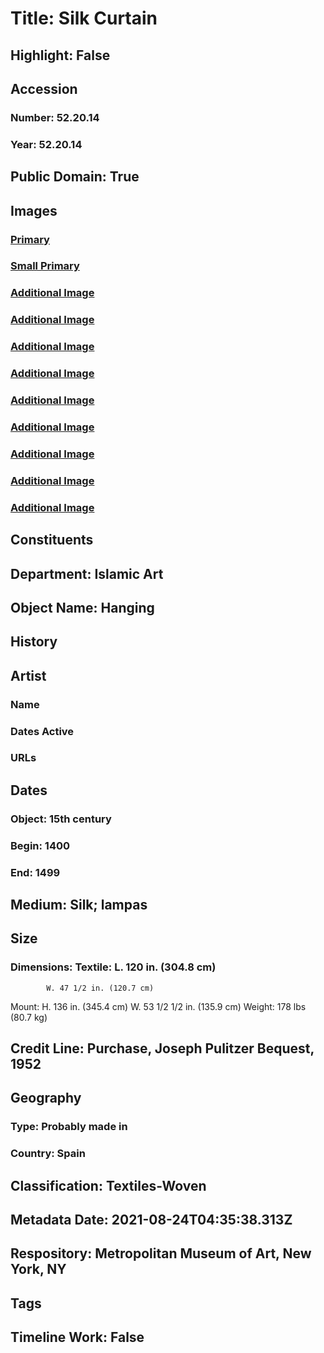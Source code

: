 # Title: Silk Curtain
## Highlight: False
## Accession
### Number: 52.20.14
### Year: 52.20.14
## Public Domain: True
## Images
### [Primary](https://images.metmuseum.org/CRDImages/is/original/DP217912.jpg)
### [Small Primary](https://images.metmuseum.org/CRDImages/is/web-large/DP217912.jpg)
### [Additional Image](https://images.metmuseum.org/CRDImages/is/original/152085.jpg)
### [Additional Image](https://images.metmuseum.org/CRDImages/is/original/ad-52.20.14.JPG)
### [Additional Image](https://images.metmuseum.org/CRDImages/is/original/52.20.14.jpg)
### [Additional Image](https://images.metmuseum.org/CRDImages/is/original/DP217914.jpg)
### [Additional Image](https://images.metmuseum.org/CRDImages/is/original/DP217915.jpg)
### [Additional Image](https://images.metmuseum.org/CRDImages/is/original/DP217917.jpg)
### [Additional Image](https://images.metmuseum.org/CRDImages/is/original/DP217918.jpg)
### [Additional Image](https://images.metmuseum.org/CRDImages/is/original/DP217913.jpg)
### [Additional Image](https://images.metmuseum.org/CRDImages/is/original/DP217916.jpg)
## Constituents
## Department: Islamic Art
## Object Name: Hanging
## History
## Artist
### Name
### Dates Active
### URLs
## Dates
### Object: 15th century
### Begin: 1400
### End: 1499
## Medium: Silk; lampas
## Size
### Dimensions: Textile: L. 120 in. (304.8 cm)
            W. 47 1/2 in. (120.7 cm)
Mount: H. 136 in. (345.4 cm)
             W. 53 1/2 1/2 in. (135.9 cm)
Weight: 178 lbs (80.7 kg)
## Credit Line: Purchase, Joseph Pulitzer Bequest, 1952
## Geography
### Type: Probably made in
### Country: Spain
## Classification: Textiles-Woven
## Metadata Date: 2021-08-24T04:35:38.313Z
## Respository: Metropolitan Museum of Art, New York, NY
## Tags
## Timeline Work: False